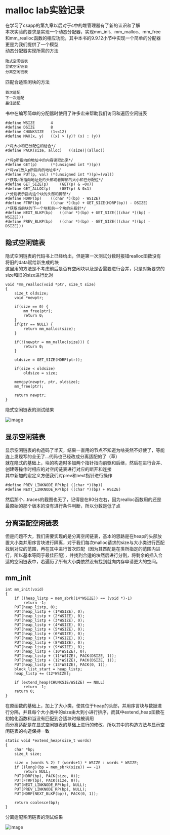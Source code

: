 # malloc lab实验记录
在学习了csapp的第九章以后对于c中的堆管理器有了新的认识和了解  
本次实验的要求是实现一个动态分配器，实现mm_init、mm_malloc、mm_free和mm_realloc函数的相应功能，其中本书的9.9.12小节中实现一个简单的分配器更是为我们提供了一个模型  
动态分配器实现所需的方法
```
隐式空闲链表
显式空闲链表
分离空闲链表
```
匹配合适空闲块的方法
```
首次适配
下一次适配
最佳适配
```
书中在编写简单的分配器时使用了许多宏来帮助我们访问和遍历空闲链表  
```
#define WSIZE		4
#define DSIZE		8
#define CHUNKSIZE	(1<<12)
#define MAX(x, y)	((x) > (y)? (x) : (y))

/*将大小和已分配位相结合*/
#define PACK(size, alloc)	((size)|(alloc))

/*将p所指向的地址中的内容读取出来*/
#define GET(p)		(*(unsigned int *)(p))
/*将val放入p所指向的地址中*/
#define PUT(p, val)	(*(unsigned int *)(p)=(val))
/*获取p所指向地址处的头部或者脚部的大小和已分配位*/
#define GET_SIZE(p)		(GET(p) & ~0x7)
#define GET_ALLOC(p)	(GET(p) & 0x1)
/*分别表示指向这个块的头部和脚部*/
#define HDRP(bp)	((char *)(bp) - WSIZE)
#define FTRP(bp)	((char *)(bp) + GET_SIZE(HDRP(bp)) - DSIZE)	
/*获取当前块的下一个块和前一个块的头指针*/
#define NEXT_BLKP(bp)	((char *)(bp) + GET_SIZE(((char *)(bp) - WSIZE)))
#define PREV_BLKP(bp)	((char *)(bp) - GET_SIZE(((char *)(bp) - DSIZE)))
```
## 隐式空闲链表
隐式空闲链表的代码书上已经给出，但是第一次测试分数时报错realloc函数没有将旧的data赋给新生成的块  
这里用的方法是不考虑前后是否有空闲块以及是否需要进行合并，只是对新要求的size和旧的size进行比对
```
void *mm_realloc(void *ptr, size_t size)
{
    size_t oldsize;
    void *newptr;

    if(size == 0) {
        mm_free(ptr);
        return 0;
    }
    if(ptr == NULL) {
        return mm_malloc(size);
    }

    if(!(newptr = mm_malloc(size))) {
        return 0;
    }

    oldsize = GET_SIZE(HDRP(ptr));

    if(size < oldsize) 
    	oldsize = size;
    
    memcpy(newptr, ptr, oldsize);
    mm_free(ptr);

    return newptr;
}
```
隐式空闲链表的测试结果

![image](https://user-images.githubusercontent.com/37897095/118917459-850c2a80-b963-11eb-9183-8d7bfca16b6c.png)

## 显示空闲链表
显示空闲链表的构造码了半天，结果一直用的节点不知道为啥突然不好使了，等能连上发现写的全无了...代码也已经改成分离适配的了（草）  
就在隐式的基础上，块的构造时多加两个指针指向前驱和后继，然后在进行合并、创建等操作时相应的对空闲链表进行对应的断开和连接  
其中新加的宏定义方便我们对prev和next指针进行操作
```
#define PREV_LINKNODE_RP(bp) ((char *)(bp))
#define NEXT_LINKNODE_RP(bp) ((char *)(bp) + WSIZE)
```
然后那个...traces的截图也无了，记得是在80分左右，因为realloc函数用的还是最原始的那个版本的没有进行条件判断，所以分数是低了点  
## 分离适配空闲链表
但是问题不大，我们需要实现的是分离空闲链表，基本的思路是在heap的头部放置大小类并用序言块进行隔离，对于我们每次malloc请求的size与大小类进行匹配找到对应的范围，再在其中进行首次匹配（因为其匹配是在类所指定的范围内进行，所以基本等同于最佳匹配），并找到合适的块然后进行分割，将剩余的插入合适的空闲链表中，若遍历了所有大小类依然没有找到就向内存申请更大的空间。
## mm_init
```
int mm_init(void)
{
	if ((heap_listp = mem_sbrk(14*WSIZE)) == (void *)-1)
		return -1;
	PUT(heap_listp, 0);             
	PUT(heap_listp + (1*WSIZE), 0); 
	PUT(heap_listp + (2*WSIZE), 0); 
	PUT(heap_listp + (3*WSIZE), 0); 
	PUT(heap_listp + (4*WSIZE), 0); 
	PUT(heap_listp + (5*WSIZE), 0);
	PUT(heap_listp + (6*WSIZE), 0);
	PUT(heap_listp + (7*WSIZE), 0);
	PUT(heap_listp + (8*WSIZE), 0);
	PUT(heap_listp + (9*WSIZE), 0);
	PUT(heap_listp + (10*WSIZE), 0);
	PUT(heap_listp + (11*WSIZE), PACK(DSIZE, 1));
	PUT(heap_listp + (12*WSIZE), PACK(DSIZE, 1));
	PUT(heap_listp + (13*WSIZE), PACK(0, 1));
	block_list_start = heap_listp;
	heap_listp += (12*WSIZE);

	if (extend_heap(CHUNKSIE/WSIZE) == NULL)
		return -1;
    return 0;
}
```
在原函数的基础上，加上了大小类，使其位于heap的头部，并用序言块与数据进行分隔，并且每个大小类中的size由大到小进行排序，而其中extend_heap函数在初始化函数和当没有匹配到合适块时候被调用  
而分离适配是在显式空闲链表的基础上进行的修改，所以其中的构造方法与显示空闲链表的构造保持一致
```
static void *extend_heap(size_t words)
{
	char *bp;
	size_t size;

	size = (words % 2) ? (words+1) * WSIZE : words * WSIZE;
	if ((long)(bp = mem_sbrk(size)) == -1)
		return NULL;
	PUT(HDRP(bp), PACK(size, 0));
	PUT(FTRP(bp), PACK(size, 0));
	PUT(NEXT_LINKNODE_RP(bp), NULL);
	PUT(PREV_LINKNODE_RP(bp), NULL);
	PUT(HDRP(NEXT_BLKP(bp)), PACK(0, 1));

	return coalesce(bp);
}
```


分离适配空闲链表的测试结果

![image](https://user-images.githubusercontent.com/37897095/118970815-3d0bf880-b9a1-11eb-82d1-06062cb7cb7c.png)



